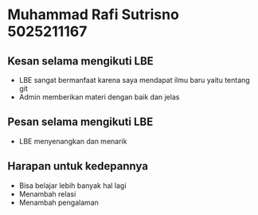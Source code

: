# Muhammad Rafi Sutrisno 5025211167

## Kesan selama mengikuti LBE
* LBE sangat bermanfaat karena saya mendapat ilmu baru yaitu tentang git
* Admin memberikan materi dengan baik dan jelas

## Pesan selama mengikuti LBE
* LBE menyenangkan dan menarik

## Harapan untuk kedepannya
* Bisa belajar lebih banyak hal lagi
* Menambah relasi
* Menambah pengalaman